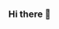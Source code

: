 ### Hi there 👋

<!--
**scrunts23/scrunts23** is a ✨ _special_ ✨ repository because its `README.md` (this file) appears on your GitHub profile.



[![LinkedIn Badge](https://img.shields.io/badge/LinkedIn-Profile-informational?style=flat&logo=linkedin&logoColor=white&color=0D76A8)](https://www.linkedin.com/in/ryanhdavidson/)

-->
